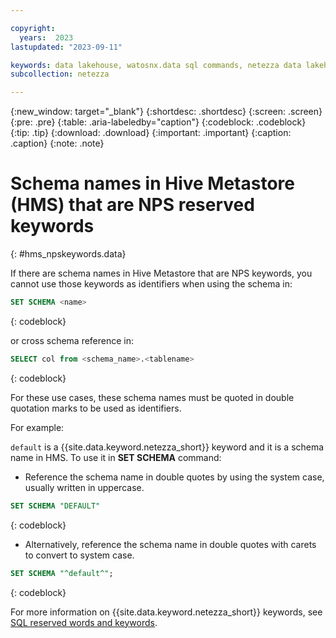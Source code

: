 ```yaml
---

copyright:
  years:  2023
lastupdated: "2023-09-11"

keywords: data lakehouse, watosnx.data sql commands, netezza data lakehouse, watsonx, watsonx.data, watsonx.data with nps, hms keywords, nps keywords, nps reserved keywords
subcollection: netezza

---
```


{:new_window: target="_blank"}
{:shortdesc: .shortdesc}
{:screen: .screen}
{:pre: .pre}
{:table: .aria-labeledby="caption"}
{:codeblock: .codeblock}
{:tip: .tip}
{:download: .download}
{:important: .important}
{:caption: .caption}
{:note: .note}

# Schema names in Hive Metastore (HMS) that are NPS reserved keywords
{: #hms_npskeywords.data}

If there are schema names in Hive Metastore that are NPS keywords, you cannot use those keywords as identifiers when using the schema in:

```sql
SET SCHEMA <name>
```
{: codeblock}

or cross schema reference in:

```sql
SELECT col from <schema_name>.<tablename>
```
{: codeblock}

For these use cases, these schema names must be quoted in double quotation marks to be used as identifiers.

For example:

`default` is a {{site.data.keyword.netezza_short}} keyword and it is a schema name in HMS. To use it in **SET SCHEMA** command:

- Reference the schema name in double quotes by using the system case, usually written in uppercase.

```sql
SET SCHEMA "DEFAULT"
```
{: codeblock}

- Alternatively, reference the schema name in double quotes with carets to convert to system case.

```sql
SET SCHEMA "^default^";
```
{: codeblock}

For more information on {{site.data.keyword.netezza_short}} keywords, see [SQL reserved words and keywords](https://www.ibm.com/docs/en/netezza?topic=dud-sql-reserved-words-keywords-2).
